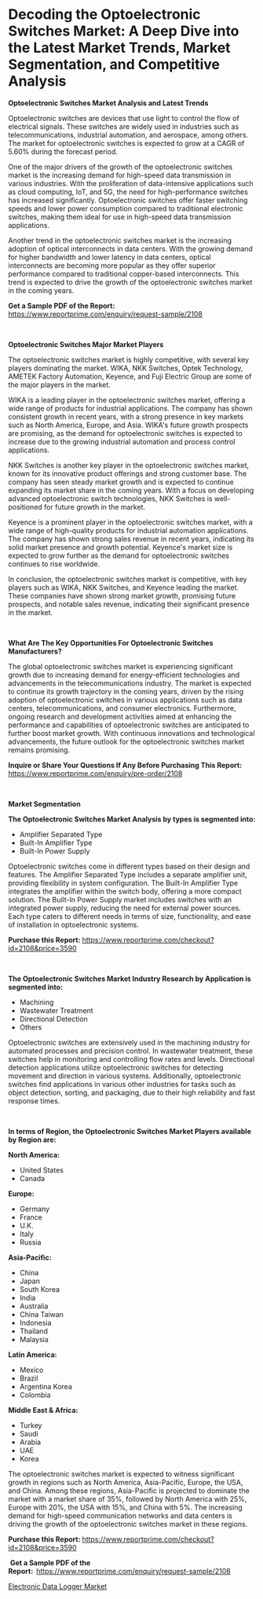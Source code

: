 <p><h1>Decoding the Optoelectronic Switches Market: A Deep Dive into the Latest Market Trends, Market Segmentation, and Competitive Analysis</h1></p><p><strong>Optoelectronic Switches Market Analysis and Latest Trends</strong></p>
<p><p>Optoelectronic switches are devices that use light to control the flow of electrical signals. These switches are widely used in industries such as telecommunications, industrial automation, and aerospace, among others. The market for optoelectronic switches is expected to grow at a CAGR of 5.60% during the forecast period.</p><p>One of the major drivers of the growth of the optoelectronic switches market is the increasing demand for high-speed data transmission in various industries. With the proliferation of data-intensive applications such as cloud computing, IoT, and 5G, the need for high-performance switches has increased significantly. Optoelectronic switches offer faster switching speeds and lower power consumption compared to traditional electronic switches, making them ideal for use in high-speed data transmission applications.</p><p>Another trend in the optoelectronic switches market is the increasing adoption of optical interconnects in data centers. With the growing demand for higher bandwidth and lower latency in data centers, optical interconnects are becoming more popular as they offer superior performance compared to traditional copper-based interconnects. This trend is expected to drive the growth of the optoelectronic switches market in the coming years.</p></p>
<p><strong>Get a Sample PDF of the Report:&nbsp;</strong> <a href="https://www.reportprime.com/enquiry/request-sample/2108">https://www.reportprime.com/enquiry/request-sample/2108</a></p>
<p>&nbsp;</p>
<p><strong>Optoelectronic Switches Major Market Players</strong></p>
<p><p>The optoelectronic switches market is highly competitive, with several key players dominating the market. WIKA, NKK Switches, Optek Technology, AMETEK Factory Automation, Keyence, and Fuji Electric Group are some of the major players in the market.</p><p>WIKA is a leading player in the optoelectronic switches market, offering a wide range of products for industrial applications. The company has shown consistent growth in recent years, with a strong presence in key markets such as North America, Europe, and Asia. WIKA's future growth prospects are promising, as the demand for optoelectronic switches is expected to increase due to the growing industrial automation and process control applications.</p><p>NKK Switches is another key player in the optoelectronic switches market, known for its innovative product offerings and strong customer base. The company has seen steady market growth and is expected to continue expanding its market share in the coming years. With a focus on developing advanced optoelectronic switch technologies, NKK Switches is well-positioned for future growth in the market.</p><p>Keyence is a prominent player in the optoelectronic switches market, with a wide range of high-quality products for industrial automation applications. The company has shown strong sales revenue in recent years, indicating its solid market presence and growth potential. Keyence's market size is expected to grow further as the demand for optoelectronic switches continues to rise worldwide.</p><p>In conclusion, the optoelectronic switches market is competitive, with key players such as WIKA, NKK Switches, and Keyence leading the market. These companies have shown strong market growth, promising future prospects, and notable sales revenue, indicating their significant presence in the market.</p></p>
<p>&nbsp;</p>
<p><strong>What Are The Key Opportunities For Optoelectronic Switches Manufacturers?</strong></p>
<p><p>The global optoelectronic switches market is experiencing significant growth due to increasing demand for energy-efficient technologies and advancements in the telecommunications industry. The market is expected to continue its growth trajectory in the coming years, driven by the rising adoption of optoelectronic switches in various applications such as data centers, telecommunications, and consumer electronics. Furthermore, ongoing research and development activities aimed at enhancing the performance and capabilities of optoelectronic switches are anticipated to further boost market growth. With continuous innovations and technological advancements, the future outlook for the optoelectronic switches market remains promising.</p></p>
<p><strong>Inquire or Share Your Questions If Any Before Purchasing This Report:</strong> <a href="https://www.reportprime.com/enquiry/pre-order/2108">https://www.reportprime.com/enquiry/pre-order/2108</a></p>
<p>&nbsp;</p>
<p><strong>Market Segmentation</strong></p>
<p><strong>The Optoelectronic Switches Market Analysis by types is segmented into:</strong></p>
<p><ul><li>Amplifier Separated Type</li><li>Built-In Amplifier Type</li><li>Built-In Power Supply</li></ul></p>
<p><p>Optoelectronic switches come in different types based on their design and features. The Amplifier Separated Type includes a separate amplifier unit, providing flexibility in system configuration. The Built-In Amplifier Type integrates the amplifier within the switch body, offering a more compact solution. The Built-In Power Supply market includes switches with an integrated power supply, reducing the need for external power sources. Each type caters to different needs in terms of size, functionality, and ease of installation in optoelectronic systems.</p></p>
<p><strong>Purchase this Report:&nbsp;</strong><a href="https://www.reportprime.com/checkout?id=2108&price=3590">https://www.reportprime.com/checkout?id=2108&price=3590</a></p>
<p>&nbsp;</p>
<p><strong>The Optoelectronic Switches Market Industry Research by Application is segmented into:</strong></p>
<p><ul><li>Machining</li><li>Wastewater Treatment</li><li>Directional Detection</li><li>Others</li></ul></p>
<p><p>Optoelectronic switches are extensively used in the machining industry for automated processes and precision control. In wastewater treatment, these switches help in monitoring and controlling flow rates and levels. Directional detection applications utilize optoelectronic switches for detecting movement and direction in various systems. Additionally, optoelectronic switches find applications in various other industries for tasks such as object detection, sorting, and packaging, due to their high reliability and fast response times.</p></p>
<p>&nbsp;</p>
<p><strong>In terms of Region, the Optoelectronic Switches Market Players available by Region are:</strong></p>
<p>
    <p> <strong> North America: </strong>
        <ul>
            <li>United States</li>
            <li>Canada</li>
        </ul>
        </p> 
    <p> <strong> Europe: </strong>
        <ul>
            <li>Germany</li>
            <li>France</li>
            <li>U.K.</li>
            <li>Italy</li>
            <li>Russia</li>
        </ul>
        </p> 
    <p> <strong> Asia-Pacific: </strong>
        <ul>
            <li>China</li>
            <li>Japan</li>
            <li>South Korea</li>
            <li>India</li>
            <li>Australia</li>
            <li>China Taiwan</li>
            <li>Indonesia</li>
            <li>Thailand</li>
            <li>Malaysia</li>
        </ul>
        </p> 
    <p> <strong> Latin America: </strong>
        <ul>
            <li>Mexico</li>
            <li>Brazil</li>
            <li>Argentina Korea</li>
            <li>Colombia</li>
        </ul>
        </p> 
    <p> <strong> Middle East & Africa: </strong>
        <ul>
            <li>Turkey</li>
            <li>Saudi</li>
            <li>Arabia</li>
            <li>UAE</li>
            <li>Korea</li>
        </ul>
    </p>
    </p>
<p><p>The optoelectronic switches market is expected to witness significant growth in regions such as North America, Asia-Pacific, Europe, the USA, and China. Among these regions, Asia-Pacific is projected to dominate the market with a market share of 35%, followed by North America with 25%, Europe with 20%, the USA with 15%, and China with 5%. The increasing demand for high-speed communication networks and data centers is driving the growth of the optoelectronic switches market in these regions.</p></p>
<p><strong>Purchase this Report: </strong><a href="https://www.reportprime.com/checkout?id=2108&price=3590">https://www.reportprime.com/checkout?id=2108&price=3590</a></p>
<p>&nbsp;<strong>Get a Sample PDF of the Report:&nbsp;&nbsp;</strong><a href="https://www.reportprime.com/enquiry/request-sample/2108">https://www.reportprime.com/enquiry/request-sample/2108</a></p>
<p><strong></strong></p>
<p><p><a href="https://github.com/vimar16th/Market-Research-Report-List-3/blob/main/electronic-data-logger-market.md">Electronic Data Logger Market</a></p></p>